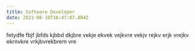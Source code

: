 ```yaml
---
title: Software Developer
date: 2021-06-16T16:47:07.804Z
---
```

fetydfe fbjf jbfds kjbbd dkjbre vekje ekvek vejkvre vekjv rejkv erjk vrejkv ekrnvkre vrkjbvrekbrem vre